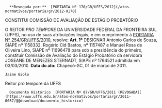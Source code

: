       **Revogada por:**  [PORTARIA Nº 170/GR/UFFS/2012](/atos-normativos/portaria/gr/2012-0170) 

   CONSTITUI COMISSÃO DE AVALIAÇÃO DE ESTÁGIO PROBATÓRIO  

 O REITOR *PRO TEMPORE*  DA UNIVERSIDADE FEDERAL DA FRONTEIRA SUL (UFFS), no uso de suas atribuições legais, e em cumprimento à [PORTARIA Nº 254/GR/UFFS/2010](https://www.uffs.edu.br/atos-normativos/portaria/gr/2010-0254), resolve:   **Art. 1º**  DESIGNAR Antonio Carlos de Souza, SIAPE nº 1158332, Rogério Cid Bastos, nº 1157487 e Manuel Rosa de Oliveira Lino, SIAPE nº 11696478 para sob a presidência do primeiro, constituir Comissão de Avaliação do Estágio Probatório da servidora JOSEANE DE MENEZES STERNADT, SIAPE nº 1764521 admitida em 03/03/2010.      **Data do ato:** Chapecó-SC, 01 de março de 2011.   
 

    Jaime Giolo    
 Reitor pro tempore da UFFS 

      Documento Histórico  [PORTARIA Nº 87/GR/UFFS/2011 (REVOGADA)](https://www.uffs.edu.br/atos-normativos/portaria/gr/2011-0087/@@download/documento_historico)     
      